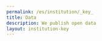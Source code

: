```yaml
---
permalink: /es/institution/_key_
title: Data
description: We publish open data
layout: institution-key
---
```


